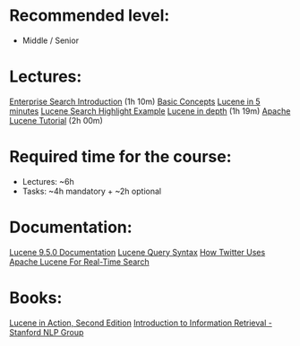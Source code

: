 **Recommended level:** 
=======================
- Middle / Senior


**Lectures:**
=======================
[Enterprise Search Introduction](https://videoportal.epam.com/video/ERrYGmo4) (1h 10m)
[Basic Concepts](https://www.lucenetutorial.com/basic-concepts.html)
[Lucene in 5 minutes](https://www.lucenetutorial.com/lucene-in-5-minutes.html)
[Lucene Search Highlight Example](https://howtodoinjava.com/lucene/lucene-search-highlight-example/)
[Lucene in depth](https://www.youtube.com/watch?v=-f4eotVbuw4) (1h 19m)
[Apache Lucene Tutorial](https://www.youtube.com/watch?v=7WIbU3ZlTe4) (2h 00m)


**Required time for the course:**
=======================
* Lectures: ~6h
* Tasks: ~4h mandatory + ~2h optional


**Documentation:**
=======================
[Lucene 9.5.0 Documentation](https://lucene.apache.org/core/9_5_0/index.html)
[Lucene Query Syntax](https://www.lucenetutorial.com/lucene-query-syntax.html)
[How Twitter Uses Apache Lucene For Real-Time Search](https://lucidworks.com/post/how-twitter-uses-apache-lucene-for-real-time-search/)


**Books:**
=======================
[Lucene in Action, Second Edition](https://www.manning.com/books/lucene-in-action-second-edition)
[Introduction to Information Retrieval - Stanford NLP Group](https://nlp.stanford.edu/IR-book/pdf/irbookonlinereading.pdf)
